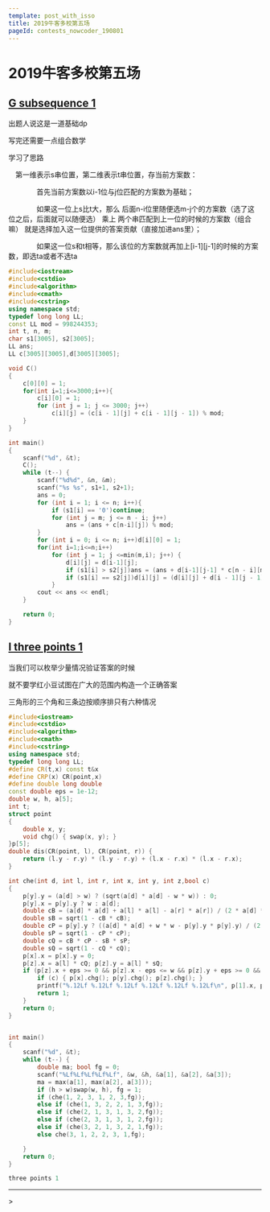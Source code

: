 ```yaml
---
template: post_with_isso
title: 2019牛客多校第五场
pageId: contests_nowcoder_190801
---
```


# 2019牛客多校第五场





## [G subsequence 1](https://ac.nowcoder.com/acm/contest/885/G)
出题人说这是一道基础dp

写完还需要一点组合数学

学习了思路

　第一维表示s串位置，第二维表示t串位置，存当前方案数：

　　　　首先当前方案数以i-1位与j位匹配的方案数为基础；

　　　　如果这一位上s比t大，那么  后面n-i位里随便选m-j个的方案数（选了这位之后，后面就可以随便选）  乘上  两个串匹配到上一位的时候的方案数（组合嘛）  就是选择加入这一位提供的答案贡献（直接加进ans里）；

　　　　如果这一位s和t相等，那么该位的方案数就再加上[i-1][j-1]的时候的方案数，即选ta或者不选ta

```cpp
#include<iostream>
#include<cstdio>
#include<algorithm>
#include<cmath>
#include<cstring>
using namespace std;
typedef long long LL;
const LL mod = 998244353;
int t, n, m;
char s1[3005], s2[3005];
LL ans;
LL c[3005][3005],d[3005][3005];

void C()
{
    c[0][0] = 1;
    for(int i=1;i<=3000;i++){
        c[i][0] = 1;
        for (int j = 1; j <= 3000; j++)
            c[i][j] = (c[i - 1][j] + c[i - 1][j - 1]) % mod;
    }
}

int main()
{
    scanf("%d", &t);
    C();
    while (t--) {
        scanf("%d%d", &n, &m);
        scanf("%s %s", s1+1, s2+1);
        ans = 0;
        for (int i = 1; i <= n; i++){
            if (s1[i] == '0')continue;
            for (int j = m; j <= n - i; j++)
                ans = (ans + c[n-i][j]) % mod;
        }
        for (int i = 0; i <= n; i++)d[i][0] = 1;
        for(int i=1;i<=n;i++)
            for (int j = 1; j <=min(m,i); j++) {
                d[i][j] = d[i-1][j];
                if (s1[i] > s2[j])ans = (ans + d[i-1][j-1] * c[n - i][m - j] % mod) % mod;
                if (s1[i] == s2[j])d[i][j] = (d[i][j] + d[i - 1][j - 1]) % mod;
            }
        cout << ans << endl;
    }

    return 0;
}

```





## [I three points 1](https://ac.nowcoder.com/acm/contest/885/I)
当我们可以枚举少量情况验证答案的时候

就不要学红小豆试图在广大的范围内构造一个正确答案

三角形的三个角和三条边按顺序排只有六种情况

```cpp
#include<iostream>
#include<cstdio>
#include<algorithm>
#include<cmath>
#include<cstring>
using namespace std;
typedef long long LL;
#define CR(t,x) const t&x
#define CRP(x) CR(point,x)
#define double long double
const double eps = 1e-12;
double w, h, a[5];
int t;
struct point
{
    double x, y;
    void chg() { swap(x, y); }
}p[5];
double dis(CR(point, l), CR(point, r)) {
    return (l.y - r.y) * (l.y - r.y) + (l.x - r.x) * (l.x - r.x);
}

int che(int d, int l, int r, int x, int y, int z,bool c)
{
    p[y].y = (a[d] > w) ? (sqrt(a[d] * a[d] - w * w)) : 0;
    p[y].x = p[y].y ? w : a[d];
    double cB = (a[d] * a[d] + a[l] * a[l] - a[r] * a[r]) / (2 * a[d] * a[l]);
    double sB = sqrt(1 - cB * cB);
    double cP = p[y].y ? ((a[d] * a[d] + w * w - p[y].y * p[y].y) / (2 * a[d] * w)) : 1;
    double sP = sqrt(1 - cP * cP);
    double cQ = cB * cP - sB * sP;
    double sQ = sqrt(1 - cQ * cQ);
    p[x].x = p[x].y = 0;
    p[z].x = a[l] * cQ; p[z].y = a[l] * sQ;
    if (p[z].x + eps >= 0 && p[z].x - eps <= w && p[z].y + eps >= 0 && p[z].y - eps <= h ) {
        if (c) { p[x].chg(); p[y].chg(); p[z].chg(); }
        printf("%.12Lf %.12Lf %.12Lf %.12Lf %.12Lf %.12Lf\n", p[1].x, p[1].y, p[2].x, p[2].y, p[3].x, p[3].y);
        return 1;
    }
    return 0;
}


int main()
{
    scanf("%d", &t);
    while (t--) {
        double ma; bool fg = 0;
        scanf("%Lf%Lf%Lf%Lf%Lf", &w, &h, &a[1], &a[2], &a[3]);
        ma = max(a[1], max(a[2], a[3]));
        if (h > w)swap(w, h), fg = 1;
        if (che(1, 2, 3, 1, 2, 3,fg));
        else if (che(1, 3, 2, 2, 1, 3,fg));
        else if (che(2, 1, 3, 1, 3, 2,fg));
        else if (che(2, 3, 1, 3, 1, 2,fg));
        else if (che(3, 2, 1, 3, 2, 1,fg));
        else che(3, 1, 2, 2, 3, 1,fg);

    }
    return 0;
}

three points 1
```












<hr />
> <span id='poem'></span>

<div id="__comment"></div>
<script>$(function(){$.ajax('/api/poem?rnd='+Date.now()+Math.random()).done(function(data){$('#poem').text(data);});});</script>
